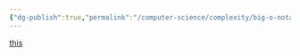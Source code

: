 ```yaml
---
{"dg-publish":true,"permalink":"/computer-science/complexity/big-o-notation/"}
---
```


[this](https://www.bigocheatsheet.com/)

